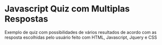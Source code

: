 # Javascript Quiz com Multiplas Respostas

Exemplo de quiz com possibilidades de vários resultados de acordo com as resposta escolhidas pelo usuário feito com HTML, Javascript, Jquery e CSS
